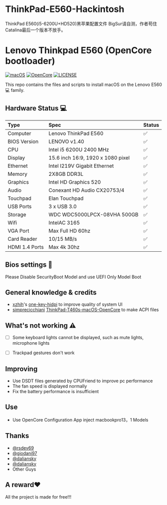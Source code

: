 # ThinkPad-E560-Hackintosh
ThinkPad E560(i5-6200U+HD520)黑苹果配置文件 BigSur请自测，作者苟住Catalina最后一个版本不放手。
# Lenovo Thinkpad E560 (OpenCore bootloader)

[![macOS](https://img.shields.io/badge/macOS-Big%20Sur-blue)](https://developer.apple.com/documentation/macos-release-notes)
[![OpenCore](https://img.shields.io/badge/OpenCore-0.6.7-green)](https://github.com/acidanthera/OpenCorePkg)
[![LICENSE](https://img.shields.io/badge/license-MIT-purple)](/LICENSE)

This repo contains the files and scripts to install macOS on the Lenovo E560💻 family.

## Hardware Status 💻

| Type           | Spec                                | Status|
|:---------------|:------------------------------------|:------|
| Computer       | Lenovo ThinkPad E560                | ✅ |
| BIOS Version   | LENOVO v1.40                        | ✅ |     
| CPU            | Intel i5 6200U 2400 MHz             | ✅ |
| Display        | 15.6 inch 16:9, 1920 x 1080 pixel   | ✅ |
| Ethernet       | Intel I219V Gigabit Ethernet        | ✅ |
| Memory         | 2X8GB DDR3L                         | ✅ |
| Graphics       | Intel HD Graphics 520               | ✅ |
| Audio          | Conexant HD Audio CX20753/4         | ✅ |
| Touchpad       | Elan Touchpad                       | ✅ |
| USB Ports      | 3 x USB 3.0                         | ✅ |
| Storage        | WDC WDC5000LPCX-08VHA 500GB         | ✅ |
| Wifi            | IntelAC 3165                       | ✅ |
| VGA Port       | Max Full HD 60hz                    | ✅ |
| Card Reader    | 10/15 MB/s                          | ✅ |
| HDMI 1.4 Ports | Max 4k 30hz                         | ✅ |

## Bios settings 💾

Please Disable SecurityBoot Model and use UEFI Only Model Boot

## General knowledge & credits

- [xzhih](https://github.com/xzhih)'s [one-key-hidpi](https://github.com/xzhih/one-key-hidpi) to improve quality of system UI
- [simprecicchiani](https://github.com/simprecicchiani) [ThinkPad-T460s-macOS-OpenCore](https://github.com/simprecicchiani/ThinkPad-T460s-macOS-OpenCore) to make ACPI files

## What's not working ⚠️

- [ ] Some keyboard lights cannot be displayed, such as mute lights, microphone lights

- [ ] Trackpad gestures don't work

## Improving

-  Use DSDT files generated by CPUFriend to improve pc performance
-  The fan speed is displayed normally
- Fix the battery performance is insufficient

## Use

- Use OpenCore Configuration App inject macbookpro13，1 Models

## Thanks

- [@rsdev69](https://github.com/rsdev69/ThinkPad-E560-Hackintosh)
- [@giodani97](https://github.com/giodani97/Lenovo-E560-OpenCore)
- [@daliansky](https://github.com/daliansky/OC-little)
- [@daliansky](https://github.com/daliansky/P-little)
- Other Guys

## A reward❤️

All the project is made for free!!!

